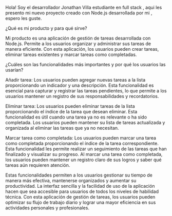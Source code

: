 Hola! Soy el desarrollador Jonathan Villa estudiante en full stack , aqui les presento mi nuevo proyecto creado con Node.js desarrollada por mi , espero les guste. 

¿Qué es mi producto y para qué sirve?

Mi producto es una aplicación de gestión de tareas desarrollada con Node.js. Permite a los usuarios organizar y administrar sus tareas de manera eficiente. Con esta aplicación, los usuarios pueden crear tareas, eliminar tareas existentes y marcar tareas como completadas.

¿Cuáles son las funcionalidades más importantes y por qué los usuarios las usarían?

Añadir tarea: Los usuarios pueden agregar nuevas tareas a la lista proporcionando un indicador y una descripción. Esta funcionalidad es esencial para capturar y registrar las tareas pendientes, lo que permite a los usuarios mantener un registro de sus responsabilidades y recordatorios.

Eliminar tarea: Los usuarios pueden eliminar tareas de la lista proporcionando el índice de la tarea que desean eliminar. Esta funcionalidad es útil cuando una tarea ya no es relevante o ha sido completada. Los usuarios pueden mantener su lista de tareas actualizada y organizada al eliminar las tareas que ya no necesitan.

Marcar tarea como completada: Los usuarios pueden marcar una tarea como completada proporcionando el índice de la tarea correspondiente. Esta funcionalidad les permite realizar un seguimiento de las tareas que han finalizado y visualizar su progreso. Al marcar una tarea como completada, los usuarios pueden mantener un registro claro de sus logros y saber qué tareas aún requieren atención.

Estas funcionalidades permiten a los usuarios gestionar su tiempo de manera más efectiva, mantenerse organizados y aumentar su productividad. La interfaz sencilla y la facilidad de uso de la aplicación hacen que sea accesible para usuarios de todos los niveles de habilidad técnica. Con esta aplicación de gestión de tareas, los usuarios pueden optimizar su flujo de trabajo diario y lograr una mayor eficiencia en sus actividades personales y profesionales.

